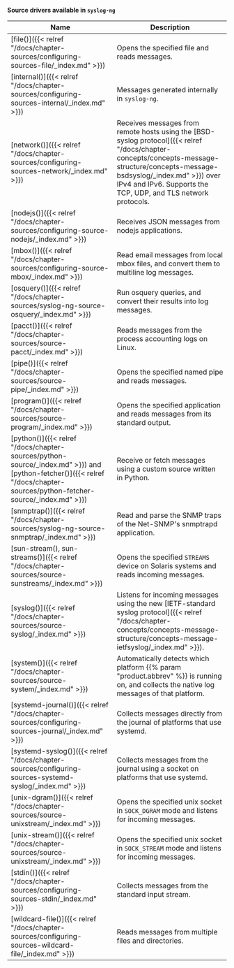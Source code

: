 ---
---
<!-- DISCLAIMER: This file is based on the syslog-ng Open Source Edition documentation https://github.com/balabit/syslog-ng-ose-guides/commit/2f4a52ee61d1ea9ad27cb4f3168b95408fddfdf2 and is used under the terms of The syslog-ng Open Source Edition Documentation License. The file has been modified by Axoflow. -->
**Source drivers available in `syslog-ng`**

| Name     | Description                |
|--------------|------------------------|
| [file()]({{< relref "/docs/chapter-sources/configuring-sources-file/_index.md" >}}) | Opens the specified file and reads messages. |
| [internal()]({{< relref "/docs/chapter-sources/configuring-sources-internal/_index.md" >}}) | Messages generated internally in `syslog-ng`. |
| [network()]({{< relref "/docs/chapter-sources/configuring-sources-network/_index.md" >}}) | Receives messages from remote hosts using the [BSD-syslog protocol]({{< relref "/docs/chapter-concepts/concepts-message-structure/concepts-message-bsdsyslog/_index.md" >}}) over IPv4 and IPv6. Supports the TCP, UDP, and TLS network protocols. |
| [nodejs()]({{< relref "/docs/chapter-sources/configuring-source-nodejs/_index.md" >}}) | Receives JSON messages from nodejs applications. |
| [mbox()]({{< relref "/docs/chapter-sources/configuring-source-mbox/_index.md" >}}) | Read email messages from local mbox files, and convert them to multiline log messages. |
| [osquery()]({{< relref "/docs/chapter-sources/syslog-ng-source-osquery/_index.md" >}}) | Run osquery queries, and convert their results into log messages. |
| [pacct()]({{< relref "/docs/chapter-sources/source-pacct/_index.md" >}}) | Reads messages from the process accounting logs on Linux. |
| [pipe()]({{< relref "/docs/chapter-sources/source-pipe/_index.md" >}}) | Opens the specified named pipe and reads messages. |
| [program()]({{< relref "/docs/chapter-sources/source-program/_index.md" >}}) | Opens the specified application and reads messages from its standard output. |
| [python()]({{< relref "/docs/chapter-sources/python-source/_index.md" >}}) and [python-fetcher()]({{< relref "/docs/chapter-sources/python-fetcher-source/_index.md" >}}) | Receive or fetch messages using a custom source written in Python. |
| [snmptrap()]({{< relref "/docs/chapter-sources/syslog-ng-source-snmptrap/_index.md" >}}) | Read and parse the SNMP traps of the Net-SNMP's snmptrapd application. |
| [sun-stream(), sun-streams()]({{< relref "/docs/chapter-sources/source-sunstreams/_index.md" >}}) | Opens the specified `STREAMS` device on Solaris systems and reads incoming messages. |
| [syslog()]({{< relref "/docs/chapter-sources/source-syslog/_index.md" >}}) | Listens for incoming messages using the new [IETF-standard syslog protocol]({{< relref "/docs/chapter-concepts/concepts-message-structure/concepts-message-ietfsyslog/_index.md" >}}). |
| [system()]({{< relref "/docs/chapter-sources/source-system/_index.md" >}}) | Automatically detects which platform {{% param "product.abbrev" %}} is running on, and collects the native log messages of that platform. |
| [systemd-journal()]({{< relref "/docs/chapter-sources/configuring-sources-journal/_index.md" >}}) | Collects messages directly from the journal of platforms that use systemd. |
| [systemd-syslog()]({{< relref "/docs/chapter-sources/configuring-sources-systemd-syslog/_index.md" >}}) | Collects messages from the journal using a socket on platforms that use systemd. |
| [unix-dgram()]({{< relref "/docs/chapter-sources/source-unixstream/_index.md" >}}) | Opens the specified unix socket in `SOCK_DGRAM` mode and listens for incoming messages. |
| [unix-stream()]({{< relref "/docs/chapter-sources/source-unixstream/_index.md" >}}) | Opens the specified unix socket in `SOCK_STREAM` mode and listens for incoming messages. |
| [stdin()]({{< relref "/docs/chapter-sources/configuring-sources-stdin/_index.md" >}}) | Collects messages from the standard input stream. |
| [wildcard-file()]({{< relref "/docs/chapter-sources/configuring-sources-wildcard-file/_index.md" >}}) | Reads messages from multiple files and directories. |
